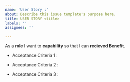 ```yaml
---
name: 'User Story :'
about: Describe this issue template's purpose here.
title: USER STORY <title>
labels: ''
assignees: ''

---
```


As a **role** I want to **capability** so that I can **recieved Benefit**.

- Acceptance Criteria 1 :

- Acceptance Criteria 2 :

- Acceptance Criteria 3 :
